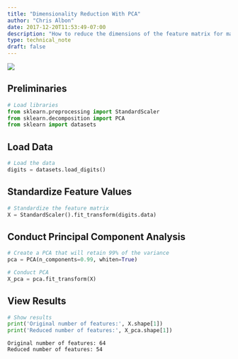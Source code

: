```yaml
---
title: "Dimensionality Reduction With PCA"
author: "Chris Albon"
date: 2017-12-20T11:53:49-07:00
description: "How to reduce the dimensions of the feature matrix for machine learning in Python."
type: technical_note
draft: false
---
```

<a alt="Dimensionality Reduction With PCA" href="https://machinelearningflashcards.com">
    <img src="/images/machine_learning_flashcards/Principal_Component_Analysis_print.png" class="flashcard center-block">
</a>

## Preliminaries


```python
# Load libraries
from sklearn.preprocessing import StandardScaler
from sklearn.decomposition import PCA
from sklearn import datasets
```

## Load Data


```python
# Load the data
digits = datasets.load_digits()
```

## Standardize Feature Values


```python
# Standardize the feature matrix
X = StandardScaler().fit_transform(digits.data)
```

## Conduct Principal Component Analysis


```python
# Create a PCA that will retain 99% of the variance
pca = PCA(n_components=0.99, whiten=True)

# Conduct PCA
X_pca = pca.fit_transform(X)
```

## View Results


```python
# Show results
print('Original number of features:', X.shape[1])
print('Reduced number of features:', X_pca.shape[1])
```

    Original number of features: 64
    Reduced number of features: 54
    
